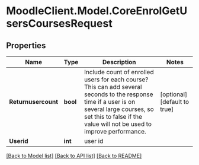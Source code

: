 # MoodleClient.Model.CoreEnrolGetUsersCoursesRequest

## Properties

Name | Type | Description | Notes
------------ | ------------- | ------------- | -------------
**Returnusercount** | **bool** | Include count of enrolled users for each course? This can add several seconds to the response time if a user is on several large courses, so set this to false if the value will not be used to improve performance. | [optional] [default to true]
**Userid** | **int** | user id | 

[[Back to Model list]](../README.md#documentation-for-models) [[Back to API list]](../README.md#documentation-for-api-endpoints) [[Back to README]](../README.md)

